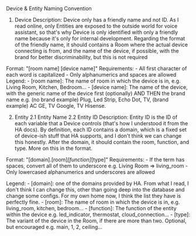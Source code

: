 Device & Entity Naming Convention

1. Device
Description: Device only has a friendly name and not ID. As I read online, only Entities are exposed to the outside world for voice assistant, so that's why Device is only identified with only a friendly name because it's only for internal development. Regarding the format of the friendly name, it should contains a Room where the actual device connecting is from, and the name of the device, if possible, with the brand for better discriminability, but this is not required


Format: "[room name] [device name]"
Requirements:
	- All first character of each word is capitalized
	- Only alphanumerics and spaces are allowed
Legend:
	- [room name]: The name of room in which the device is in, e.g. Living Room, Kitchen, Bedroom...
	- [device name]: The name of the device, with the generic name of the device first (optionally) AND THEN the brand name e.g. (no brand example) Plug, Led Strip, Echo Dot, TV, (brand example) AC GE, TV Google, TV Hisense.

2. Entity
2.1 Entity Name
2.2 Entity ID
Description: Entity ID is the ID of each variable that a Device controls (that's how I understood it from the HA docs). By definition, each ID contains a domain, which is a fixed set of device-ish stuff that HA supports, and I don't think we can change this honestly. After the domain, it should contain the room, function, and type. More on this in the format.

Format: "[domain].[room]_[function]_[type]"
Requirements:
    - If the term has spaces, convert all of them to underscore e.g. Living Room => living_room
	- Only lowercased alphanumerics and underscores are allowed

Legend:
	- [domain]: one of the domains provided by HA. From what I read, I don't think I can change this, other than going deep into the database and change some configs. For my own home now, I think the list they have is perfectly fine.
	- [room]: The name of room in which the device is in, e.g. living_room, kitchen, bedroom... 
	- [function]: The function of the entity within the device e.g. led_indicator, thermostat, cloud_connection...
	- [type]: The variant of the device in the Room, if there are more than two. Optional, but encouraged e.g. main, 1, 2, ceiling...

